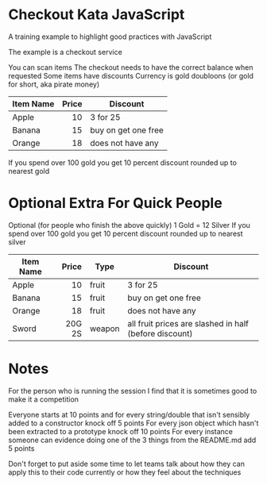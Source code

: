 Checkout Kata JavaScript
========================

A training example to highlight good practices with JavaScript

The example is a checkout service

You can scan items
The checkout needs to have the correct balance when requested
Some items have discounts
Currency is gold doubloons (or gold for short, aka pirate money)

| Item Name | Price | Discount            |
|-----------|------:|---------------------|
| Apple     | 10    | 3 for 25            |
| Banana    | 15    | buy on get one free |
| Orange    | 18    | does not have any   |

If you spend over 100 gold you get 10 percent discount rounded up to nearest gold

Optional Extra For Quick People
===============================

Optional (for people who finish the above quickly)
1 Gold = 12 Silver
If you spend over 100 gold you get 10 percent discount rounded up to nearest silver

| Item Name | Price  | Type   | Discount                                               |
|-----------|-------:|--------|--------------------------------------------------------|
| Apple     | 10     | fruit  | 3 for 25                                               |
| Banana    | 15     | fruit  | buy on get one free                                    |
| Orange    | 18     | fruit  | does not have any                                      |
| Sword     | 20G 2S | weapon | all fruit prices are slashed in half (before discount) |

Notes
======================

For the person who is running the session I find that it is sometimes good to make it a competition

Everyone starts at 10 points and for every string/double that isn't sensibly added to a constructor knock off 5 points
For every json object which hasn't been extracted to a prototype knock off 10 points
For every instance someone can evidence doing one of the 3 things from the README.md add 5 points

Don't forget to put aside some time to let teams talk about how they can apply this to their code currently or how they feel about the techniques
